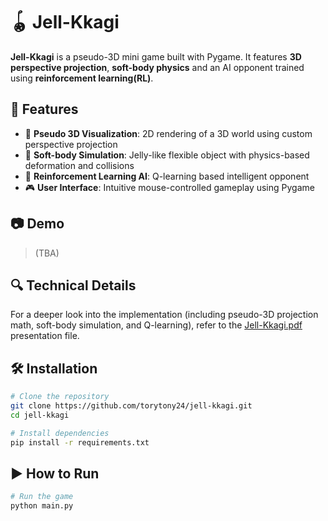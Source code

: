 # 🪀 Jell-Kkagi

**Jell-Kkagi** is a pseudo-3D mini game built with Pygame. It features **3D perspective projection**, **soft-body physics** and an AI opponent trained using **reinforcement learning(RL)**.

## 🧠 Features

- 🧩 **Pseudo 3D Visualization**: 2D rendering of a 3D world using custom perspective projection
- 🫧 **Soft-body Simulation**: Jelly-like flexible object with physics-based deformation and collisions
- 🧠 **Reinforcement Learning AI**: Q-learning based intelligent opponent
- 🎮 **User Interface**: Intuitive mouse-controlled gameplay using Pygame

## 📷 Demo

> (TBA)

## 🔍 Technical Details

For a deeper look into the implementation (including pseudo-3D projection math, soft-body simulation, and Q-learning), refer to the [Jell-Kkagi.pdf](./Jell-Kkagi.pdf) presentation file.

## 🛠️ Installation

```bash
# Clone the repository
git clone https://github.com/torytony24/jell-kkagi.git
cd jell-kkagi

# Install dependencies
pip install -r requirements.txt
```

## ▶️ How to Run

```bash
# Run the game
python main.py
```



